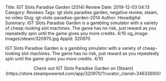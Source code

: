 Title: IGT Slots Paradise Garden (2014) Review
Date: 2019-12-03 04:13
Category: Reviews
Tags: igt slots paradise garden, negative review, steam, no video
Slug: igt-slots-paradise-garden-2014
Author: Hexadigital
Summary: IGT Slots Paradise Garden is a gambling simulator with a variety of cheap-looking slot machines. The game has no risk, just reward as you repeatedly spin until the game gives you more credits. 4/10
og_image: images/steam/320970.jpg
Appid: 320970

IGT Slots Paradise Garden is a gambling simulator with a variety of cheap-looking slot machines. The game has no risk, just reward as you repeatedly spin until the game gives you more credits. 4/10

<center>Check out IGT Slots Paradise Garden on [Steam](https://store.steampowered.com/app/320970/?curator_clanid=34633900)!</center>